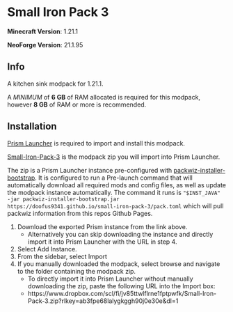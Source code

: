 # Small Iron Pack 3
**Minecraft Version**: 1.21.1

**NeoForge Version**: 21.1.95

## Info
A kitchen sink modpack for 1.21.1.

A *MINIMUM* of **6 GB** of RAM allocated is required for this modpack, however **8 GB** of RAM or more is recommended.

## Installation
[Prism Launcher](https://prismlauncher.org/) is required to import and install this modpack.

[Small-Iron-Pack-3](https://www.dropbox.com/scl/fi/jv85ttwlflrne1fptpwfk/Small-Iron-Pack-3.zip?rlkey=ab3fpe68lalygkggh90j0e30e&dl=1) is the modpack zip you will import into Prism Launcher.

The zip is a Prism Launcher instance pre-configured with [packwiz-installer-bootstrap](https://github.com/packwiz/packwiz-installer-bootstrap).
It is configured to run a Pre-launch command that will automatically download all required mods and config files, as well as update the modpack instance automatically.
The command it runs is `"$INST_JAVA" -jar packwiz-installer-bootstrap.jar https://doofus9341.github.io/small-iron-pack-3/pack.toml` which will pull packwiz information from this repos Github Pages.

<ol>
  <li>Download the exported Prism instance from the link above.
    <ul>
      <li>Alternatively you can skip downloading the instance and directly import it into Prism Launcher with the URL in step 4.</li>
    </ul>
  </li>
  <li>Select Add Instance.</li>
  <li>From the sidebar, select Import</li>
  <li>If you manually downloaded the modpack, select browse and navigate to the folder containing the modpack zip.
    <ul>
      <li>To directly import it into Prism Launcher without manually downloading the zip, paste the following URL into the Import box:</li>
      <li>https://www.dropbox.com/scl/fi/jv85ttwlflrne1fptpwfk/Small-Iron-Pack-3.zip?rlkey=ab3fpe68lalygkggh90j0e30e&dl=1</li>
    </ul>
  </li>
</ol>